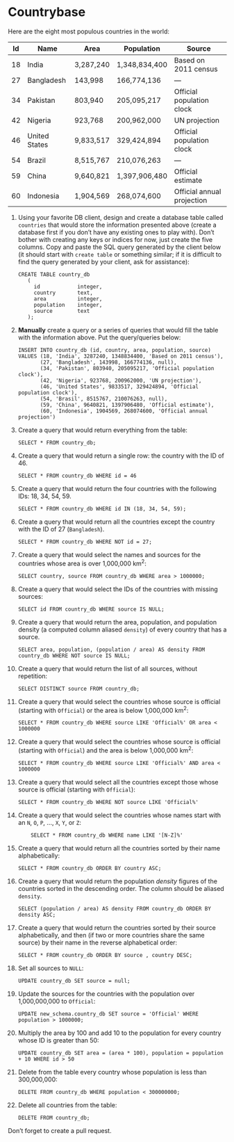 # Countrybase

Here are the eight most populous countries in the world: 

| Id | Name           | Area      | Population    | Source                     |
|----|----------------|-----------|---------------|----------------------------|
| 18 |  India         | 3,287,240 | 1,348,834,400 | Based on 2011 census       |
| 27 |  Bangladesh    | 143,998   | 166,774,136   | —                          |
| 34 |  Pakistan      | 803,940   | 205,095,217   | Official population clock  |
| 42 |  Nigeria       | 923,768   | 200,962,000   | UN projection              |
| 46 |  United States | 9,833,517 | 329,424,894   | Official population clock  |
| 54 |  Brazil        | 8,515,767 | 210,076,263   | —                          |
| 59 |  China         | 9,640,821 | 1,397,906,480 | Official estimate          |
| 60 |  Indonesia     | 1,904,569 | 268,074,600   | Official annual projection |

1. Using your favorite DB client, design and create a database table called `countries` that would store the information presented above (create a database first if you don’t have any existing ones to play with). Don’t bother with creating any keys or indices for now, just create the five columns. Copy and paste the SQL query generated by the client below (it should start with `create table` or something similar; if it is difficult to find the query generated by your client, ask for assistance):

    ```postgresql
    CREATE TABLE country_db
       (
         id            integer,
         country       text,
         area          integer,
         population    integer,
         source        text
       );
    ```

2. **Manually** create a query or a series of queries that would fill the table with the information above. Put the query/queries below:

    ```postgresql
    INSERT INTO country_db (id, country, area, population, source)
    VALUES (18, 'India', 3287240, 1348834400, 'Based on 2011 census'),
           (27, 'Bangladesh', 143998, 166774136, null),
           (34, 'Pakistan', 803940, 205095217, 'Official population clock'),
           (42, 'Nigeria', 923768, 200962000, 'UN projection'),
           (46, 'United States', 9833517, 329424894, 'Official population clock'),
           (54, 'Brasil', 8515767, 210076263, null),
           (59, 'China', 9640821, 1397906480, 'Official estimate'),
           (60, 'Indonesia', 1904569, 268074600, 'Official annual projection')

    ```

3. Create a query that would return everything from the table:

    ```postgresql
    SELECT * FROM country_db;
    ```

4. Create a query that would return a single row: the country with the ID of 46.

    ```postgresql
    SELECT * FROM country_db WHERE id = 46
    ```

5. Create a query that would return the four countries with the following IDs: 18, 34, 54, 59.

    ```postgresql
    SELECT * FROM country_db WHERE id IN (18, 34, 54, 59);
    ```

6. Create a query that would return all the countries except the country with the ID of 27 (`Bangladesh`).

    ```postgresql
    SELECT * FROM country_db WHERE NOT id = 27;
    ```

7. Create a query that would select the names and sources for the countries whose area is over 1,000,000 km<sup>2</sup>:

    ```postgresql
    SELECT country, source FROM country_db WHERE area > 1000000;
    ```
    
8. Create a query that would select the IDs of the countries with missing sources:

    ```postgresql
    SELECT id FROM country_db WHERE source IS NULL;
    ```
    
9. Create a query that would return the area, population, and population density (a computed column aliased `density`) of every country that has a source.

    ```postgresql
    SELECT area, population, (population / area) AS density FROM country_db WHERE NOT source IS NULL;

    ```
    
10. Create a query that would return the list of all sources, without repetition:

    ```postgresql
    SELECT DISTINCT source FROM country_db;
    ```

11. Create a query that would select the countries whose source is official (starting with `Official`) or the area is below 1,000,000 km<sup>2</sup>:

    ```postgresql
    SELECT * FROM country_db WHERE source LIKE 'Official%' OR area < 1000000

    ```

12. Create a query that would select the countries whose source is official (starting with `Official`) and the area is below 1,000,000 km<sup>2</sup>:

    ```postgresql
    SELECT * FROM country_db WHERE source LIKE 'Official%' AND area < 1000000

    ```
    
13. Create a query that would select all the countries except those whose source is official (starting with `Official`):

    ```postgresql
    SELECT * FROM country_db WHERE NOT source LIKE 'Official%'

    ```
    
14. Create a query that would select the countries whose names start with an `N`, `O`, `P`, ..., `X`, `Y`, or `Z`:

    ```postgresql
        SELECT * FROM country_db WHERE name LIKE '[N-Z]%'
    ```
    
15. Create a query that would return all the countries sorted by their name alphabetically:

    ```postgresql
    SELECT * FROM country_db ORDER BY country ASC;
    ```

16. Create a query that would return the population _density_ figures of the countries sorted in the descending order. The column should be aliased `density`.

    ```postgresql
    SELECT (population / area) AS density FROM country_db ORDER BY density ASC;

    ```

17. Create a query that would return the countries sorted by their source alphabetically, and then (if two or more countries share the same source) by their name in the reverse alphabetical order:

    ```postgresql
    SELECT * FROM country_db ORDER BY source , country DESC;

    ```
    
18. Set all sources to `NULL`:

    ```postgresql
    UPDATE country_db SET source = null;
    ```
    
19. Update the sources for the countries with the population over 1,000,000,000 to `Official`:

    ```postgresql
    UPDATE new_schema.country_db SET source = 'Official' WHERE population > 1000000;

    ```
    
20. Multiply the area by 100 and add 10 to the population for every country whose ID is greater than 50:

    ```postgresql
    UPDATE country_db SET area = (area * 100), population = population + 10 WHERE id > 50

    ```

21. Delete from the table every country whose population is less than 300,000,000:

    ```postgresql
    DELETE FROM country_db WHERE population < 300000000;
    ```

22. Delete all countries from the table:

    ```postgresql
    DELETE FROM country_db;
    ```
    
Don’t forget to create a pull request.
